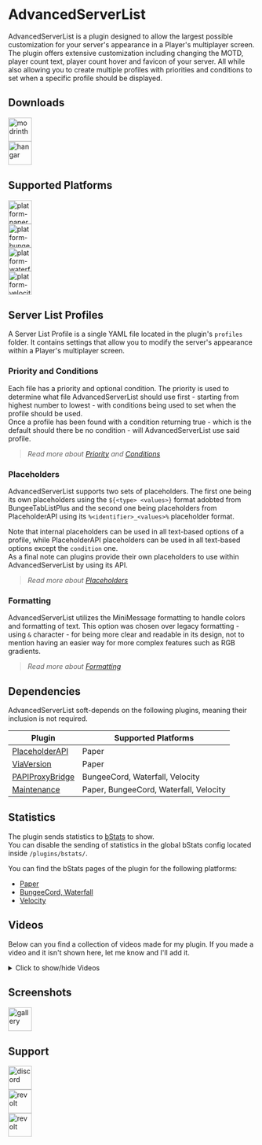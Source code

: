 # AdvancedServerList

AdvancedServerList is a plugin designed to allow the largest possible customization for your server's appearance in a Player's multiplayer screen.  
The plugin offers extensive customization including changing the MOTD, player count text, player count hover and favicon of your server. All while also allowing you to create multiple profiles with priorities and conditions to set when a specific profile should be displayed.

## Downloads

<a href="https://modrinth.com/plugin/advancedserverlist" target="_blank">
  <img src="https://cdn.jsdelivr.net/gh/Andre601/devins-badges@13e0142/assets/compact/available/modrinth_vector.svg" height="48" alt="modrinth" title="Available on Modrinth">
</a>
<br>
<a href="https://hangar.papermc.io/Andre_601/AdvancedServerList" target="_blank">
  <img src="https://cdn.jsdelivr.net/gh/Andre601/devins-badges@13e0142/assets/compact/available/hangar_vector.svg" height="48" alt="hangar" title="Available on Hangar">
</a>

## Supported Platforms

<a href="https://papermc.io" target="_blank">
  <img src="https://cdn.jsdelivr.net/npm/@intergrav/devins-badges@3/assets/compact/supported/paper_vector.svg" height="48" alt="platform-paper" title="Tested on Paper">
</a>
<br>
<a href="https://www.spigotmc.org" target="_blank">
  <img src="https://cdn.jsdelivr.net/npm/@intergrav/devins-badges@3/assets/compact/supported/bungeecord_vector.svg" height="48" alt="platform-bungeecord" title="Tested on BungeeCord">
</a>
<br>
<a href="https://www.papermc.io" target="_blank">
  <img src="https://cdn.jsdelivr.net/npm/@intergrav/devins-badges@3/assets/compact/supported/waterfall_vector.svg" height="48" alt="platform-waterfall" title="Tested on Waterfall">
</a>
<br>
<a href="https://velocitypowered.com" target="_blank">
  <img src="https://cdn.jsdelivr.net/npm/@intergrav/devins-badges@3/assets/compact/supported/velocity_vector.svg" height="48" alt="platform-velocity" title="Tested on Velocity">
</a>

## Server List Profiles

A Server List Profile is a single YAML file located in the plugin's `profiles` folder. It contains settings that allow you to modify the server's appearance within a Player's multiplayer screen.

### Priority and Conditions

Each file has a priority and optional condition. The priority is used to determine what file AdvancedServerList should use first - starting from highest number to lowest - with conditions being used to set when the profile should be used.  
Once a profile has been found with a condition returning true - which is the default should there be no condition - will AdvancedServerList use said profile.

> *Read more about [Priority](https://asl.andre601.ch/profiles/options/priority) and [Conditions](https://asl.andre601.ch/profiles/options/condition)*

### Placeholders

AdvancedServerList supports two sets of placeholders. The first one being its own placeholders using the `${<type> <values>}` format adobted from BungeeTabListPlus and the second one being placeholders from PlaceholderAPI using its `%<identifier>_<values>%` placeholder format.

Note that internal placeholders can be used in all text-based options of a profile, while PlaceholderAPI placeholders can be used in all text-based options except the `condition` one.  
As a final note can plugins provide their own placeholders to use within AdvancedServerList by using its API.

> *Read more about [Placeholders](https://asl.andre601.ch/profiles/placeholders/)*

### Formatting

AdvancedServerList utilizes the MiniMessage formatting to handle colors and formatting of text. This option was chosen over legacy formatting - using `&` character - for being more clear and readable in its design, not to mention having an easier way for more complex features such as RGB gradients.

> *Read more about [Formatting](https://asl.andre601.ch/profiles/formatting/)*

## Dependencies

AdvancedServerList soft-depends on the following plugins, meaning their inclusion is not required.

| Plugin                                                                  | Supported Platforms                    |
|-------------------------------------------------------------------------|----------------------------------------|
| [PlaceholderAPI](https://hangar.papermc.io/HelpChat/PlaceholderAPI)     | Paper                                  |
| [ViaVersion](https://hangar.papermc.io/ViaVersion/ViaVersion)           | Paper                                  |
| [PAPIProxyBridge](https://hangar.papermc.io/William278/PAPIProxyBridge) | BungeeCord, Waterfall, Velocity        |
| [Maintenance](https://hangar.papermc.io/kennytv/Maintenance)            | Paper, BungeeCord, Waterfall, Velocity |

## Statistics

The plugin sends statistics to [bStats](https://bstats.org) to show.  
You can disable the sending of statistics in the global bStats config located inside `/plugins/bstats/`.

You can find the bStats pages of the plugin for the following platforms:

- [Paper](https://bstats.org/plugin/bungeecord/AdvancedServerList/15584)
- [BungeeCord, Waterfall](https://bstats.org/plugin/bungeecord/AdvancedServerList/15585)
- [Velocity](https://bstats.org/plugin/velocity/AdvancedServerList/15587)

## Videos

Below can you find a collection of videos made for my plugin. If you made a video and it isn't shown here, let me know and I'll add it.

<details><summary>Click to show/hide Videos</summary>
<p>

English Video by KasaiSora  
[![video thumbnail](https://img.youtube.com/vi/9cU0uUWHOO0/0.jpg)](https://youtube.com/watch?v=9cU0uUWHOO0)

Spanish Video by Ajneb97  
[![video thumbnail](https://img.youtube.com/vi/rIbljm_4HVI/0.jpg)](https://youtube.com/watch?v=rIbljm_4HVI)

</p>
</details>

## Screenshots

<a href="https://modrinth.com/plugin/advancedserverlist/gallery" target="_blank">
  <img src="https://cdn.jsdelivr.net/npm/@intergrav/devins-badges@3/assets/compact/documentation/modrinth-gallery_vector.svg" height="48" alt="gallery" title="Check out the Gallery">
</a>

## Support

<a href="https://discord.gg/MyPTjpsgGH" target="_blank">
  <img src="https://cdn.jsdelivr.net/npm/@intergrav/devins-badges@3/assets/compact/social/discord-singular_vector.svg" height="48" alt="discord" title="Join the M.O.S.S. Discord Server">
</a>
<br>
<a href="https://app.revolt.chat/invite/74TpERXA" target="_blank">
  <img src="https://cdn.jsdelivr.net/npm/@intergrav/devins-badges@3/assets/compact/social/revolt-singular_vector.svg" height="48" alt="revolt" title="Join my Revolt Server">
</a>
<br>
<a href="https://swiss.social/@andre_601" target="_blank">
  <img src="https://cdn.jsdelivr.net/npm/@intergrav/devins-badges@3/assets/compact/social/mastodon-singular_vector.svg" height="48" alt="revolt" title="Chat with me on Mastodon">
</a>